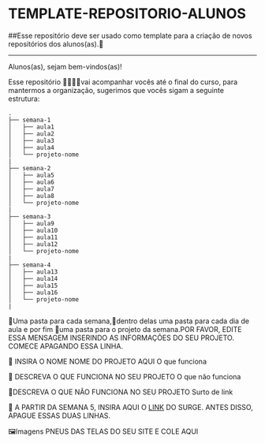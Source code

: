 # TEMPLATE-REPOSITORIO-ALUNOS

##Esse repositório deve ser usado como template para a criação de novos repositórios dos alunos(as).:dart:


---

Alunos(as), sejam bem-vindos(as)!

Esse repositório :woman_technologist::man_technologist:vai acompanhar vocês até o final do curso, para mantermos a organização, sugerimos que vocês sigam a seguinte estrutura:

```
.
├── semana-1 
│   ├── aula1
│   ├── aula2
│   ├── aula3
│   ├── aula4
│   └── projeto-nome
|
├── semana-2
│   ├── aula5
│   ├── aula6
│   ├── aula7
│   ├── aula8
│   └── projeto-nome
|
├── semana-3
│   ├── aula9
│   ├── aula10
│   ├── aula11
│   ├── aula12
│   └── projeto-nome
|
├── semana-4
│   ├── aula13
│   ├── aula14
│   ├── aula15
│   ├── aula16
│   └── projeto-nome
|
```

 :file_folder:Uma pasta para cada semana,:file_folder:dentro delas uma pasta para cada dia de aula e por fim :file_folder:uma pasta para o projeto da semana.POR FAVOR, EDITE ESSA MENSAGEM INSERINDO AS INFORMAÇÕES DO SEU PROJETO. COMECE APAGANDO ESSA LINHA.

  :pencil: INSIRA O NOME NOME DO PROJETO AQUI
O que funciona

  :pencil: DESCREVA O QUE FUNCIONA NO SEU PROJETO
O que não funciona

  :pencil:DESCREVA O QUE NÃO FUNCIONA NO SEU PROJETO
Surto de link

  :pencil: A PARTIR DA SEMANA 5, INSIRA AQUI O [LINK](https://github.com/louisejaqdev/template-repositorio-alunos/edit/master/README.md) DO SURGE. ANTES DISSO, APAGUE ESSAS DUAS LINHAS.

:framed_picture:Imagens
PNEUS DAS TELAS DO SEU SITE E COLE AQUI


